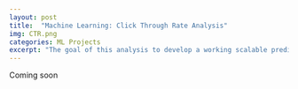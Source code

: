 ```yaml
---
layout: post
title:  "Machine Learning: Click Through Rate Analysis"
img: CTR.png
categories: ML Projects
excerpt: "The goal of this analysis to develop a working scalable predictive model that helps advertising technologies programmatically determine who to show a specific ad, with the goal of maximizing clicks. "
---
```


Coming soon
